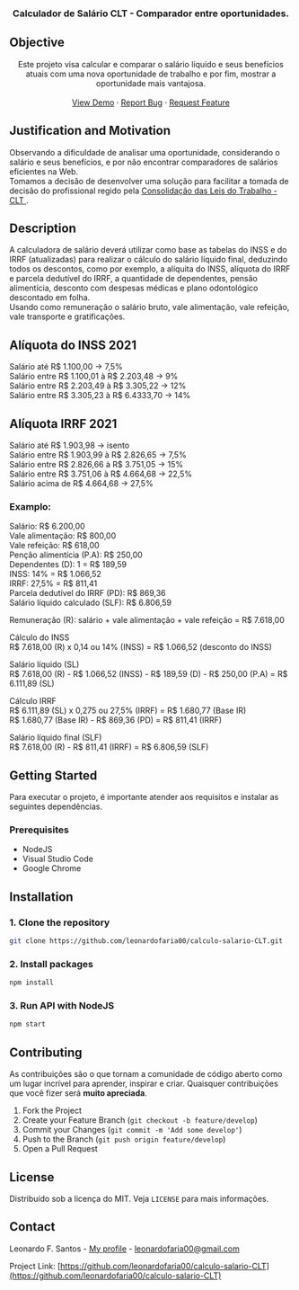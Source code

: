 <p align="center">

<h3 align="center">Calculador de Salário CLT - Comparador entre oportunidades.</h3>

## Objective <br>

<p align="center">
    Este projeto visa calcular e comparar o salário líquido e seus benefícios atuais com uma nova oportunidade de
    trabalho e por fim, mostrar a oportunidade mais vantajosa.
    <br />
    <br />
    <a href="https://calculo-salario-clt.vercel.app/" target="_blank">View Demo</a>
    ·
    <a href="https://github.com/leonardofaria00/calculo-salario-CLT/issues">Report Bug</a>
    ·
    <a href="https://github.com/leonardofaria00/calculo-salario-CLT/issues">Request Feature</a>
  </p>
</p>

## Justification and Motivation <br>

<p>
    Observando a dificuldade de analisar uma oportunidade, considerando o salário e seus benefícios, e por não encontrar
    comparadores de salários eficientes na Web. <br>
    Tomamos a decisão de desenvolver uma solução para facilitar a tomada de decisão do profissional regido pela
    <a href="http://www.planalto.gov.br/ccivil_03/decreto-lei/del5452.htm" target="_blank"> Consolidação das Leis do Trabalho - CLT
    </a>.
</p>

## Description <br>

<p>
    A calculadora de salário deverá utilizar como base as tabelas do INSS e do IRRF (atualizadas) para realizar o cálculo do salário líquido final, deduzindo todos os descontos, como por exemplo, a alíquita do INSS, alíquota do IRRF e parcela dedutível do IRRF, a quantidade de dependentes, pensão alimentícia, desconto com despesas médicas e plano odontológico descontado em folha.
    <br>
    Usando como remuneração o salário bruto, vale alimentação, vale refeição, vale transporte e gratificações.
</p>

## Alíquota do INSS 2021 <br>

Salário até R$ 1.100,00 -> 7,5% <br>
Salário entre R$ 1.100,01 à R$ 2.203,48 -> 9% <br>
Salário entre R$ 2.203,49 à R$ 3.305,22 -> 12% <br>
Salário entre R$ 3.305,23 à R$ 6.4333,70 -> 14% <br>

## Alíquota IRRF 2021 <br>

Salário até R$ 1.903,98 -> isento <br>
Salário entre R$ 1.903,99 à R$ 2.826,65 -> 7,5% <br>
Salário entre R$ 2.826,66 à R$ 3.751,05 -> 15% <br>
Salário entre R$ 3.751,06 à R$ 4.664,68 -> 22,5% <br>
Salário acima de R$ 4.664,68 -> 27,5% <br>

### Examplo: <br>

Salário: R$ 6.200,00 <br>
Vale alimentação: R$ 800,00 <br>
Vale refeição: R$ 618,00 <br>
Penção alimentícia (P.A): R$ 250,00 <br>
Dependentes (D): 1 = R$ 189,59 <br>
INSS: 14% = R$ 1.066,52 <br>
IRRF: 27,5% = R$ 811,41 <br>
Parcela dedutível do IRRF (PD): R$ 869,36 <br>
Salário líquido calculado (SLF): R$ 6.806,59 <br>

Remuneração (R): salário + vale alimentação + vale refeição = R$ 7.618,00 <br>

Cálculo do INSS <br>
R$ 7.618,00 (R) x 0,14 ou 14% (INSS) = R$ 1.066,52 (desconto do INSS) <br>

Salário líquido (SL) <br>
R$ 7.618,00 (R) - R$ 1.066,52 (INSS) - R$ 189,59 (D) - R$ 250,00 (P.A) = R$ 6.111,89 (SL) <br>

Cálculo IRRF <br>
R$ 6.111,89 (SL) x 0,275 ou 27,5% (IRRF) = R$ 1.680,77 (Base IR) <br>
R$ 1.680,77 (Base IR) - R$ 869,36 (PD) = R$ 811,41 (IRRF) <br>

Salário líquido final (SLF) <br>
R$ 7.618,00 (R) - R$ 811,41 (IRRF) = R$ 6.806,59 (SLF) <br>

## Getting Started

<p>Para executar o projeto, é importante atender aos requisitos e instalar as seguintes dependências.</p>

### Prerequisites

- NodeJS
- Visual Studio Code
- Google Chrome

## Installation

### 1. Clone the repository

```sh
git clone https://github.com/leonardofaria00/calculo-salario-CLT.git
```

### 2. Install packages

```sh
npm install
```

### 3. Run API with NodeJS

```sh
npm start
```

## Contributing

As contribuições são o que tornam a comunidade de código aberto como um lugar incrível para aprender, inspirar e criar.
Quaisquer contribuições que você fizer será **muito apreciada**.

1. Fork the Project
2. Create your Feature Branch (`git checkout -b feature/develop`)
3. Commit your Changes (`git commit -m 'Add some develop'`)
4. Push to the Branch (`git push origin feature/develop`)
5. Open a Pull Request

## License

Distribuído sob a licença do MIT. Veja `LICENSE` para mais informações.

## Contact

Leonardo F. Santos - [My profile](https://linktr.ee/faria.leo) - leonardofaria00@gmail.com

Project Link:
[https://github.com/leonardofaria00/calculo-salario-CLT](https://github.com/leonardofaria00/calculo-salario-CLT)
